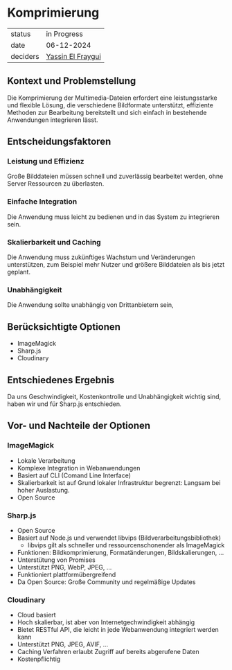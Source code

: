 # Komprimierung

|          |                                                            |
| -------- | ---------------------------------------------------------- |
| status   | in Progress                                                |
| date     | 06-12-2024                                                 |
| deciders | [Yassin El Fraygui](https://github.com/yasabi04) |
## Kontext und Problemstellung
Die Komprimierung der Multimedia-Dateien erfordert eine leistungsstarke und flexible Lösung, die verschiedene Bildformate unterstützt, effiziente Methoden zur Bearbeitung bereitstellt und sich einfach in bestehende Anwendungen integrieren lässt.
## Entscheidungsfaktoren
### Leistung und Effizienz
Große Bilddateien müssen schnell und zuverlässig bearbeitet werden, ohne Server Ressourcen zu überlasten.
### Einfache Integration
Die Anwendung muss leicht zu bedienen und in das System zu integrieren sein.
### Skalierbarkeit und Caching
Die Anwendung muss zukünftiges Wachstum und Veränderungen unterstützen, zum Beispiel mehr Nutzer und größere Bilddateien als bis jetzt geplant.
### Unabhängigkeit
Die Anwendung sollte unabhängig von Drittanbietern sein, 
## Berücksichtigte Optionen
* ImageMagick
* Sharp.js
* Cloudinary
## Entschiedenes Ergebnis
Da uns Geschwindigkeit, Kostenkontrolle und Unabhängigkeit wichtig sind, haben wir und für Sharp.js entschieden.
## Vor- und Nachteile der Optionen
### ImageMagick
- Lokale Verarbeitung
- Komplexe Integration in Webanwendungen
- Basiert auf CLI (Comand Line Interface)
- Skalierbarkeit ist auf Grund lokaler Infrastruktur begrenzt: Langsam bei hoher Auslastung.
- Open Source
### Sharp.js
- Open Source
- Basiert auf Node.js und verwendet libvips (Bildverarbeitungsbibliothek)
    - libvips gilt als schneller und ressourcenschonender als ImageMagick
- Funktionen: Bildkomprimierung, Formatänderungen, Bildskalierungen, ...
- Unterstütung von Promises
- Unterstützt PNG, WebP, JPEG, ...
- Funktioniert plattformübergreifend
- Da Open Source: Große Community und regelmäßige Updates
### Cloudinary
- Cloud basiert
- Hoch skalierbar, ist aber von Internetgechwindigkeit abhängig
- Bietet RESTful API, die leicht in jede Webanwendung integriert werden kann
- Unterstützt PNG, JPEG, AVIF, ...
- Caching Verfahren erlaubt Zugriff auf bereits abgerufene Daten
- Kostenpflichtig
